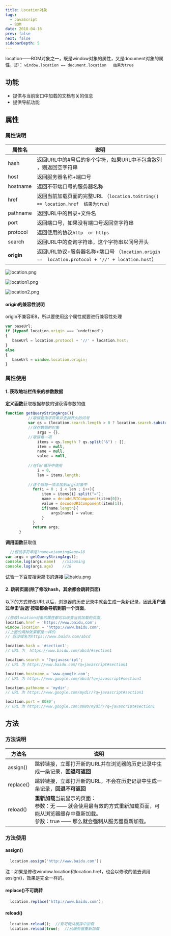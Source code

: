 ```yaml
---
title: Location对象
tags: 
  - JavaScript
  - BOM
date: 2018-04-16
prev: false
next: false
sidebarDepth: 5
---
```

location——BOM对象之一，既是window对象的属性，又是document对象的属性，即：
`window.location == document.location   结果为true`

## 功能
- 提供与当前窗口中加载的文档有关的信息
- 提供导航功能

## 属性

### 属性说明

| 属性名      | 说明                                       |
| -------- | ---------------------------------------- |
| hash     | 返回URL中的#号后的多个字符，如果URL中不包含散列 ，则返回空字符串     |
| host     | 返回服务器名称+端口号                              |
| hostname | 返回不带端口号的服务器名称                            |
| href     | 返回当前加载页面的完整URL （`location.toString() == location.href  结果为true`） |
| pathname | 返回URL中的目录+文件名                            |
| port     | 返回端口号，如果没有端口号返回空字符串                      |
| protocol | 返回使用的协议`http  or https`                  |
| search   | 返回URL中的查询字符串，这个字符串以问号开头                  |
| **origin** | 返回URL协议+服务器名称+端口号  （`location.origin ==  location.protocol + '//' + location.host`）                  |


![location.png](https://user-gold-cdn.xitu.io/2018/4/16/162ca2b6758f6379?w=540&h=323&f=png&s=4705)

![location1.png](https://user-gold-cdn.xitu.io/2018/4/16/162ca2b6756465c2?w=1227&h=515&f=png&s=17212)

![location2.png](https://user-gold-cdn.xitu.io/2018/4/24/162f6a9b02e57902?w=524&h=79&f=png&s=1437)

#### origin的兼容性说明
origin不兼容IE8，所以要使用这个属性就要进行兼容性处理
```js
var baseUrl;
if (typeof location.origin === ‘undefined‘)
{
   baseUrl = location.protocol + '//' + location.host;
}
else
{
   baseUrl = window.location.origin;
}
```
### 属性使用
#### 1. 获取地址栏传来的参数数据
**定义函数**获取根据参数的键获得参数的值
```javascript
function getQueryStringArgs(){
          //取得查询字符串并去掉开头的问号
          var qs = (location.search.length > 0 ? location.search.substring(1) : ""),
          //保存数据的对象
              args = {},
          //取得每一项
              items = qs.length ? qs.split("&") : [],
              item = null,
              name = null,
              value = null,
              
          //在for循环中使用
              i = 0,
              len = items.length;
        
          //逐个将每一项添加到args对象中
            for(i = 0 ; i < len ; i++){
                item = items[i].split("=");
                name = decodeURIComponent(item[0]);
                value = decodeURIComponent(item[1]);
                if(name.length){
                    args[name] = value;
                }
            }
            return args;
      }
```
**调用函数**获取值
```javascript
  //假设字符串是?name=xiaoming&age=18
var args = getQueryStringArgs();
console.log(args.name)   //xiaoming
console.log(args.age)    //18
```
试验一下百度搜索简书的连接
![baidu.png](https://user-gold-cdn.xitu.io/2018/4/16/162ca2b67560fef1?w=463&h=213&f=png&s=2616)

#### 2. 跳转页面(除了修改hash，其余都会跳转页面)
以下的方式修改URL以后，浏览器的历史记录中就会生成一条新纪录，因此**用户通过单击‘后退’按钮都会导航到前一个页面**。
```javascript
//修改location对象的属性都可以改变当前加载的页面，
location.href = 'https://www.baidu,com';
window.location = 'https://www.baidu.com';
//上面的两种效果都是一样的
// 假设域名为https://www.baidu.com/abcd

location.hash = '#section1';
// URL 为  https://www.baidu.com/abcd/#section1

location.search = '?q=javascript';
// URL 为 https://www.baidu.com/?q=javascript#section1

location.hostname = 'www.google.com';
// URL 为 https://www.google.com/abcd/?q=javascript#section1

location.pathname = 'mydir';
// URL 为 https://www.google.com/mydir/?q=javascript#section1

location.port = 8080';
// URL 为 https://www.google.com:8080/mydir/?q=javascript#section1


```
## 方法
### 方法说明
| 方法名       | 说明                                       |
| --------- | ---------------------------------------- |
| assign()  | 跳转链接，立即打开新的URL并在浏览器的历史记录中生成一条记录，**回退可返回**    |
| replace() | 跳转链接，立即打开新的URL，不会在历史记录中生成一条记录，**回退不可返回**       |
| reload()  | **重新加载**当前显示的页面：<br/>参数：无 —— 就会使用最有效的方式重新加载页面，可能从浏览器缓存中重新加载。<br/>参数：true —— 那么就会强制从服务器重新加载。 |

### 方法使用
#### assign()
```javascript
  location.assign('http://www.baidu.com')；
```
注：如果是修改window.location和location.href，也会以修改的值去调用assign()，效果是完全一样的。

#### replace()不可跳转
```javascript
  location.replace('http://www.baidu.com');
```

#### reload()
```javascript
  location.reload();  //有可能从缓存中加载
  location.reload(true);  //从服务器重新加载
```

